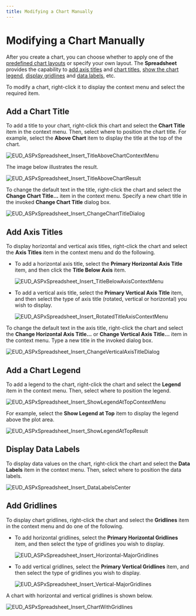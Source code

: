 ```yaml
---
title: Modifying a Chart Manually
---
```

# Modifying a Chart Manually
After you create a chart, you can choose whether to apply one of the [predefined chart layouts](applying-a-predefined-chart-layout-and-style.md) or specify your own layout. The **Spreadsheet** provides the capability to [add axis titles](#axis) and [chart titles](#titles), [show the chart legend](#legend), [display gridlines](#gridlines) and [data labels](#labels), etc.

To modify a chart, right-click it to display the context menu and select the required item.

## <a name="titles"/>Add a Chart Title
To add a title to your chart, right-click this chart and select the **Chart Title** item in the context menu. Then, select where to position the chart title. For example, select the **Above Chart** item to display the title at the top of the chart.

![EUD_ASPxSpreadsheet_Insert_TitleAboveChartContextMenu](../../../images/img26226.png)

The image below illustrates the result.

![EUD_ASPxSpreadsheet_Insert_TitleAboveChartResult](../../../images/img26227.png)

To change the default text in the title, right-click the chart and select the **Change Chart Title...** item in the context menu. Specify a new chart title in the invoked **Change Chart Title** dialog box.

![EUD_ASPxSpreadsheet_Insert_ChangeChartTitleDialog](../../../images/img26189.png)

## <a name="axis"/>Add Axis Titles
To display horizontal and vertical axis titles, right-click the chart and select the **Axis Titles** item in the context menu and do the following.
* To add a horizontal axis title, select the **Primary Horizontal Axis Title** item, and then click the **Title Below Axis** item.
	
	![EUD_ASPxSpreadsheet_Insert_TitleBelowAxisContextMenu](../../../images/img26228.png)
* To add a vertical axis title, select the **Primary Vertical Axis Title** item, and then select the type of axis title (rotated, vertical or horizontal) you wish to display.
	
	![EUD_ASPxSpreadsheet_Insert_RotatedTitleAxisContextMenu](../../../images/img26229.png)

To change the default text in the axis title, right-click the chart and select the **Change Horizontal Axis Title...** or **Change Vertical Axis Title...** item in the context menu. Type a new title in the invoked dialog box.

![EUD_ASPxSpreadsheet_Insert_ChangeVerticalAxisTitleDialog](../../../images/img26230.png)

## <a name="legend"/>Add a Chart Legend
To add a legend to the chart, right-click the chart and select the **Legend** item in the context menu. Then, select where to position the legend.

![EUD_ASPxSpreadsheet_Insert_ShowLegendAtTopContextMenu](../../../images/img26231.png)

For example, select the **Show Legend at Top** item to display the legend above the plot area.

![EUD_ASPxSpreadsheet_Insert_ShowLegendAtTopResult](../../../images/img26232.png)

## <a name="labels"/>Display Data Labels
To display data values on the chart, right-click the chart and select the **Data Labels** item in the context menu. Then, select where to position the data labels.

![EUD_ASPxSpreadsheet_Insert_DataLabelsCenter](../../../images/img26233.png)

## <a name="gridlines"/>Add Gridlines
To display chart gridlines, right-click the chart and select the **Gridlines** item in the context menu and do one of the following.
* To add horizontal gridlines, select the **Primary Horizontal Gridlines** item, and then select the type of gridlines you wish to display.
	
	![EUD_ASPxSpreadsheet_Insert_Horizontal-MajorGridlines](../../../images/img26234.png)
* To add vertical gridlines, select the **Primary Vertical Gridlines** item, and then select the type of gridlines you wish to display.
	
	![EUD_ASPxSpreadsheet_Insert_Vertical-MajorGridlines](../../../images/img26235.png)

A chart with horizontal and vertical gridlines is shown below.

![EUD_ASPxSpreadsheet_Insert_ChartWithGridlines](../../../images/img26236.png)